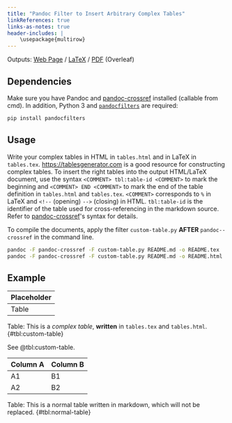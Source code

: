 ```yaml
---
title: "Pandoc Filter to Insert Arbitrary Complex Tables"
linkReferences: true
links-as-notes: true
header-includes: |
    \usepackage{multirow}
---
```


Outputs: 
[Web Page](https://yongfu.name/pandoc-filter/) /
[LaTeX](https://yongfu.name/pandoc-filter/README.tex) /
[PDF](https://www.overleaf.com/docs?snip_uri=https://yongfu.name/pandoc-filter/README.tex&engine=xelatex)
(Overleaf)


## Dependencies

Make sure you have Pandoc and [pandoc-crossref][crossref] installed (callable from cmd). 
In addition, Python 3 and [`pandocfilters`](https://github.com/jgm/pandocfilters) are required:

```bash
pip install pandocfilters
```

[crossref]: https://github.com/lierdakil/pandoc-crossref


## Usage

Write your complex tables in HTML in `tables.html` and in LaTeX in `tables.tex`.
<https://tablesgenerator.com> is a good resource for constructing complex tables.
To insert the right tables into the output HTML/LaTeX document, 
use the syntax `<COMMENT> tbl:table-id <COMMENT>` to mark the beginning and
`<COMMENT> END <COMMENT>` to mark the end of the table definition in `tables.html` and `tables.tex`.
`<COMMENT>` corresponds to `%` in LaTeX and `<!--` (opening) `-->` (closing) in HTML. 
`tbl:table-id` is the identifier of the table used for cross-referencing in the markdown source. 
Refer to [pandoc-crossref][crossref]'s syntax for details.

To compile the documents, apply the filter `custom-table.py` **AFTER** `pandoc--crossref` in the command line.

```bash
pandoc -F pandoc-crossref -F custom-table.py README.md -o README.tex
pandoc -F pandoc-crossref -F custom-table.py README.md -o README.html
```


## Example

| Placeholder |
|-------------|
| Table       |

Table: This is a _complex table_, **written** in `tables.tex` and `tables.html`. {#tbl:custom-table}

See @tbl:custom-table.


Column A | Column B
---------|---------
A1       | B1
A2       | B2

Table: This is a normal table written in markdown, which will not be replaced. {#tbl:normal-table}
